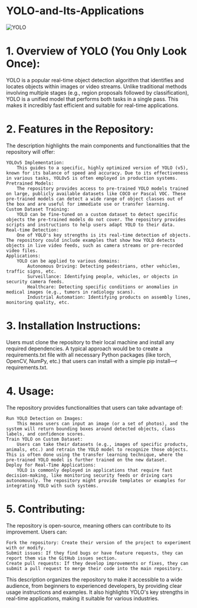 # YOLO-and-Its-Applications
![YOLO](https://kajabi-storefronts-production.kajabi-cdn.com/kajabi-storefronts-production/file-uploads/blogs/22606/images/8470603-c8ef-5e1-bea7-e8ba8c5d5a8_yolo-feature-img.png)

# 1. Overview of YOLO (You Only Look Once):

YOLO is a popular real-time object detection algorithm that identifies and locates objects within images or video streams. Unlike traditional methods involving multiple stages (e.g., region proposals followed by classification), YOLO is a unified model that performs both tasks in a single pass. This makes it incredibly fast efficient and suitable for real-time applications.

# 2. Features in the Repository:

The description highlights the main components and functionalities that the repository will offer:

    YOLOv5 Implementation:
        This guides to a specific, highly optimized version of YOLO (v5), known for its balance of speed and accuracy. Due to its effectiveness in various tasks, YOLOv5 is often employed in production systems.
    Pretrained Models:
        The repository provides access to pre-trained YOLO models trained on large, publicly available datasets like COCO or Pascal VOC. These pre-trained models can detect a wide range of object classes out of the box and are useful for immediate use or transfer learning.
    Custom Dataset Training:
        YOLO can be fine-tuned on a custom dataset to detect specific objects the pre-trained models do not cover. The repository provides scripts and instructions to help users adapt YOLO to their data.
    Real-time Detection:
        One of YOLO's key strengths is its real-time detection of objects. The repository could include examples that show how YOLO detects objects in live video feeds, such as camera streams or pre-recorded video files.
    Applications:
        YOLO can be applied to various domains:
            Autonomous Driving: Detecting pedestrians, other vehicles, traffic signs, etc.
            Surveillance: Identifying people, vehicles, or objects in security camera feeds.
            Healthcare: Detecting specific conditions or anomalies in medical images (e.g., tumors in radiology scans).
            Industrial Automation: Identifying products on assembly lines, monitoring quality, etc.

# 3. Installation Instructions:

Users must clone the repository to their local machine and install any required dependencies. A typical approach would be to create a requirements.txt file with all necessary Python packages (like torch, OpenCV, NumPy, etc.) that users can install with a simple pip install—r requirements.txt.

# 4. Usage:

The repository provides functionalities that users can take advantage of:

    Run YOLO Detection on Images:
        This means users can input an image (or a set of photos), and the system will return bounding boxes around detected objects, class labels, and confidence scores.
    Train YOLO on Custom Dataset:
        Users can take their datasets (e.g., images of specific products, animals, etc.) and retrain the YOLO model to recognize those objects. This is often done using the transfer learning technique, where the pre-trained YOLO model is further trained on the new dataset.
    Deploy for Real-Time Applications:
        YOLO is commonly deployed in applications that require fast decision-making, like monitoring security feeds or driving cars autonomously. The repository might provide templates or examples for integrating YOLO with such systems.

# 5. Contributing:

The repository is open-source, meaning others can contribute to its improvement. Users can:

    Fork the repository: Create their version of the project to experiment with or modify.
    Submit issues: If they find bugs or have feature requests, they can report them via the GitHub issues section.
    Create pull requests: If they develop improvements or fixes, they can submit a pull request to merge their code into the main repository.

This description organizes the repository to make it accessible to a wide audience, from beginners to experienced developers, by providing clear usage instructions and examples. It also highlights YOLO's key strengths in real-time applications, making it suitable for various industries.
